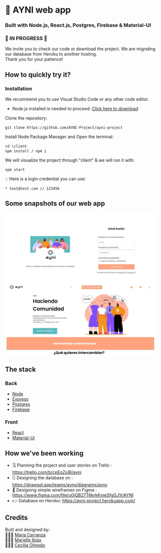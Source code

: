 # 🤝 AYNI web app  
### Built with Node.js, React.js, Postgres, Firebase & Material-UI

### 🚧 IN PROGRESS 🚧<br>
We invite you to check our code or download the project. We are migrating our database from Heroku to another hosting.<br>
Thank you for your patience!

## How to quickly try it?

### Installation

We recommend you to use Visual Studio Code or any other code editor.

* Node.js installed is needed to proceed: [Click here to download](https://nodejs.org/en/download/)

Clone the repository:
```shell
git clone https://github.com/AYNI-Project/ayni-project
```

Install Node Package Manager and Open the terminal:
```shell
cd \client
npm install / npm i
```

We will visualize the project through "client" & we will run it with:
```shell
npm start
```

💡 Here is a login credential you can use:
```
* test@test.com // 123456
```

## Some snapshots of our web app
<img src="client/public/images/ayni-login.JPG"  width= 500px/>
<img src="client/public/images/ayni-home.JPG"  width= 500px/>

## The stack
### Back
* [Node](https://nodejs.org/en/)
* [Express](https://expressjs.com/)
* [Postgres](https://www.postgresql.org/)
* [Firebase](https://firebase.google.com/)

### Front
* [React](https://reactjs.org/)
* [Material-Ui](https://material-ui.com/)

## How we've been working
* 🗓 Planning the project and user stories on Trello : https://trello.com/b/cpEoZolB/ayni
* 🗄 Designing the database on : https://drawsql.app/teams/ayny/diagrams/ayny
* 🎨 Designing simple wireframes on Figma : https://www.figma.com/file/u0iQB27T6krkKmeSfgGJ1r/AYNI
* 👉 Database on Heroku: https://ayni-project.herokuapp.com/

## Credits

Built and designed by:<br/>
👨🏻‍💻 <a href="https://github.com/Mariacarranzavaldes">Maria Carranza</a><br/>
👨🏻‍💻 <a href="https://github.com/marielleia">Marielle Ibias</a><br/>
👨🏻‍💻 <a href="https://github.com/Chechutech">Cecilia Olmedo</a>
